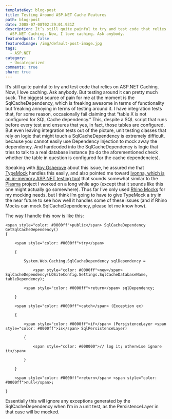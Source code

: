 ```yaml
---
templateKey: blog-post
title: Testing Around ASP.NET Cache Features
path: blog-post
date: 2008-07-08T02:29:01.931Z
description: It’s still quite painful to try and test code that relies on
  ASP.NET Caching. Now, I love caching. Ask anybody.
featuredpost: false
featuredimage: /img/default-post-image.jpg
tags:
  - ASP.NET
category:
  - Uncategorized
comments: true
share: true
---
```

<!--StartFragment-->

It’s still quite painful to try and test code that relies on ASP.NET Caching. Now, I love caching. Ask anybody. But testing around it can pretty much suck. The biggest source of pain for me at the moment is the SqlCacheDependency, which is freaking awesome in terms of functionality but freaking annoying in terms of testing around it. I have integration tests that, for some reason, occasionally fail claiming that “table X is not configured for SQL Cache dependency.” This, despite a SQL script that runs before every test and ensures that yes, in fact, those tables are configured. But even leaving integration tests out of the picture, unit testing classes that rely on logic that might touch a SqlCacheDependency is extremely difficult, because you cannot easily use Dependency Injection to mock away the dependency. And hardcoded into the SqlCacheDependency is logic that tries to talk to a real database instance (to do the aforementioned check whether the table in question is configured for the cache dependencies).

Speaking with [Roy Osherove](http://iserializable.com/) about this issue, he assured me that [TypeMock](http://typemock.com/Product.html) handles this easily, and also pointed me toward [Ivonna, which is an in-memory ASP.NET testing tool](http://sm-art.biz/Ivonna.aspx) that sounds somewhat similar to the [Plasma](http://www.codeplex.com/plasma) project I worked on a long while ago (except that it sounds like this one might actually go somewhere). Thus far I’ve only used [Rhino Mocks](http://www.ayende.com/projects/rhino-mocks/downloads.aspx) for my mocking needs, but I think I’m going to have to give TypeMock a try in the near future to see how well it handles some of these issues (and if Rhino Mocks can mock SqlCacheDependency, please let me know how).

The way I handle this now is like this:

<!--EndFragment-->

```
<span style="color: #0000ff">public</span> SqlCacheDependency GetSqlCacheDependency()
{

    <span style="color: #0000ff">try</span>

    {

        System.Web.Caching.SqlCacheDependency sqlDependency =

            <span style="color: #0000ff">new</span> SqlCacheDependency(LQSiteConfig.Settings.SqlCacheDatabaseName, tableDependency);

        <span style="color: #0000ff">return</span> sqlDependency;

    }

    <span style="color: #0000ff">catch</span> (Exception ex)

    {

        <span style="color: #0000ff">if</span> (PersistenceLayer <span style="color: #0000ff">is</span> SqlPersistenceLayer)

        {

            <span style="color: #008000">// log it; otherwise ignore it</span>

        }

    }

    <span style="color: #0000ff">return</span> <span style="color: #0000ff">null</span>;

}
```

<!--StartFragment-->

Essentially this will ignore any exceptions generated by the SqlCacheDependency when I’m in a unit test, as the PersistenceLayer in that case will be mocked.

<!--EndFragment-->